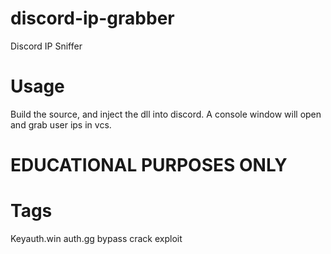 # discord-ip-grabber
Discord IP Sniffer


# Usage
Build the source, and inject the dll into discord.
A console window will open and grab user ips in vcs.



# EDUCATIONAL PURPOSES ONLY

# Tags
Keyauth.win auth.gg bypass crack exploit
